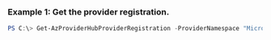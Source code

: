 ### Example 1: Get the provider registration.
```powershell
PS C:\> Get-AzProviderHubProviderRegistration -ProviderNamespace "Microsoft.Contoso"
```

